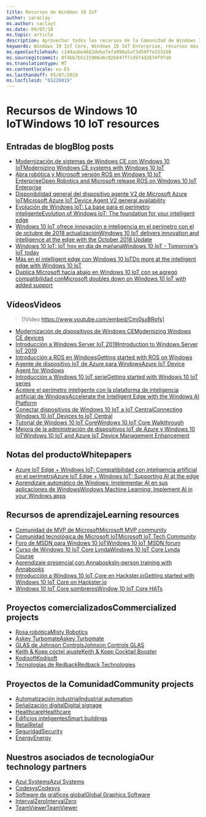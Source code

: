 ```yaml
---
title: Recursos de Windows 10 IoT
author: saraclay
ms.author: saclayt
ms.date: 09/07/18
ms.topic: article
description: Aprovechar todos los recursos de la Comunidad de Windows 10 IoT.
keywords: Windows 10 IoT Core, Windows 10 IoT Enterprise, recursos más valiosos personas, vídeos, blogs
ms.openlocfilehash: c144aabe4662deba7efa990a5af3d59ffe1531b8
ms.sourcegitcommit: 0f46b7b5c15906a6c82b847ffcd9f4d2674f9fd0
ms.translationtype: MT
ms.contentlocale: es-ES
ms.lasthandoff: 05/07/2019
ms.locfileid: "65226819"
---
```

# <a name="windows-10-iot-resources"></a><span data-ttu-id="5c08b-104">Recursos de Windows 10 IoT</span><span class="sxs-lookup"><span data-stu-id="5c08b-104">Windows 10 IoT resources</span></span>

## <a name="blog-posts"></a><span data-ttu-id="5c08b-105">Entradas de blog</span><span class="sxs-lookup"><span data-stu-id="5c08b-105">Blog posts</span></span>

* [<span data-ttu-id="5c08b-106">Modernización de sistemas de Windows CE con Windows 10 IoT</span><span class="sxs-lookup"><span data-stu-id="5c08b-106">Modernizing Windows CE systems with Windows 10 IoT</span></span>](https://blogs.windows.com/buildingapps/2019/05/07/modernizing-windows-ce-systems-with-windows-10-iot/#oHzjguRIlWV0ryo6.97)
* [<span data-ttu-id="5c08b-107">Abra robótica y Microsoft versión ROS en Windows 10 IoT Enterprise</span><span class="sxs-lookup"><span data-stu-id="5c08b-107">Open Robotics and Microsoft release ROS on Windows 10 IoT Enterprise</span></span>](https://blogs.windows.com/buildingapps/2019/05/07/open-robotics-and-microsoft-release-ros-on-windows-10-iot-enterprise/#Y86A6YUJELKDoRJJ.97)
* [<span data-ttu-id="5c08b-108">Disponibilidad general del dispositivo agente V2 de Microsoft Azure IoT</span><span class="sxs-lookup"><span data-stu-id="5c08b-108">Microsoft Azure IoT Device Agent V2 general availability</span></span>](https://blogs.windows.com/buildingapps/2019/05/07/microsoft-azure-iot-device-agent-v2-general-availability/#BwOSxBSymeJqU34K.97)
* [<span data-ttu-id="5c08b-109">Evolución de Windows IoT: La base para el perímetro inteligente</span><span class="sxs-lookup"><span data-stu-id="5c08b-109">Evolution of Windows IoT: The foundation for your intelligent edge</span></span>](https://blogs.windows.com/windowsexperience/2019/04/03/evolution-of-windows-iot-the-foundation-for-your-intelligent-edge/)
* [<span data-ttu-id="5c08b-110">Windows 10 IoT ofrece innovación e inteligencia en el perímetro con el de octubre de 2018 actualización</span><span class="sxs-lookup"><span data-stu-id="5c08b-110">Windows 10 IoT delivers innovation and intelligence at the edge with the October 2018 Update</span></span>](https://blogs.windows.com/windowsexperience/2018/10/04/windows-10-iot-delivers-innovation-and-intelligence-at-the-edge-with-the-october-2018-update/#9g9hmmO2AdUB1C6F.97) 
* [<span data-ttu-id="5c08b-111">Windows 10 IoT: IoT hoy en día de mañana</span><span class="sxs-lookup"><span data-stu-id="5c08b-111">Windows 10 IoT - Tomorrow's IoT today</span></span>](https://blogs.windows.com/windowsexperience/2018/06/05/windows-10-iot-tomorrows-iot-today/#wl3TcsFseJ6XROUZ.97)
* [<span data-ttu-id="5c08b-112">Más en el intelligent edge con Windows 10 IoT</span><span class="sxs-lookup"><span data-stu-id="5c08b-112">Do more at the intelligent edge with Windows 10 IoT</span></span>](https://blogs.windows.com/windowsexperience/2018/05/07/do-more-at-the-intelligent-edge-with-windows-10-iot/#uDVaAtoBvz7BGrTf.97)
* [<span data-ttu-id="5c08b-113">Duplica Microsoft hacia abajo en Windows 10 IoT con se agregó compatibilidad con</span><span class="sxs-lookup"><span data-stu-id="5c08b-113">Microsoft doubles down on Windows 10 IoT with added support</span></span>](https://blogs.windows.com/windowsexperience/2018/02/27/microsoft-doubles-down-on-windows-10-iot-with-added-support/#DJaDiKX0bYJ1JDHD.97)

## <a name="videos"></a><span data-ttu-id="5c08b-114">Vídeos</span><span class="sxs-lookup"><span data-stu-id="5c08b-114">Videos</span></span>

>[!Video https://www.youtube.com/embed/Cmj0sxBRofs]
* [<span data-ttu-id="5c08b-115">Modernización de dispositivos de Windows CE</span><span class="sxs-lookup"><span data-stu-id="5c08b-115">Modernizing Windows CE devices</span></span>](https://www.youtube.com/watch?time_continue=1&v=5iUZkZmgmJA)
* [<span data-ttu-id="5c08b-116">Introducción a Windows Server IoT 2019</span><span class="sxs-lookup"><span data-stu-id="5c08b-116">Introduction to Windows Server IoT 2019</span></span>](https://channel9.msdn.com/Shows/Internet-of-Things-Show/Introduction-to-Windows-Server-IoT-2019)
* [<span data-ttu-id="5c08b-117">Introducción a ROS en Windows</span><span class="sxs-lookup"><span data-stu-id="5c08b-117">Getting started with ROS on Windows</span></span>](https://www.youtube.com/watch?v=nZSjwMLi3jQ)
* [<span data-ttu-id="5c08b-118">Agente de dispositivo IoT de Azure para Windows</span><span class="sxs-lookup"><span data-stu-id="5c08b-118">Azure IoT Device Agent for Windows</span></span>](https://www.youtube.com/watch?v=DZn6diOn7uI)
* [<span data-ttu-id="5c08b-119">Introducción a Windows 10 IoT serie</span><span class="sxs-lookup"><span data-stu-id="5c08b-119">Getting started with Windows 10 IoT series</span></span>](https://www.youtube.com/watch?v=A-kazyOiBvs&t)
* [<span data-ttu-id="5c08b-120">Acelere el perímetro inteligente con la plataforma de inteligencia artificial de Windows</span><span class="sxs-lookup"><span data-stu-id="5c08b-120">Accelerate the Intelligent Edge with the Windows AI Platform</span></span>](https://www.youtube.com/watch?v=7bFAg6w4J00)
* [<span data-ttu-id="5c08b-121">Conectar dispositivos de Windows 10 IoT a IoT Central</span><span class="sxs-lookup"><span data-stu-id="5c08b-121">Connecting Windows 10 IoT Devices to IoT Central</span></span>](https://channel9.msdn.com/Shows/Internet-of-Things-Show/Connecting-Windows-IoT-Devices-To-IoT-Central)
* [<span data-ttu-id="5c08b-122">Tutorial de Windows 10 IoT Core</span><span class="sxs-lookup"><span data-stu-id="5c08b-122">Windows 10 IoT Core Walkthrough</span></span>](https://channel9.msdn.com/Blogs/Seth-Juarez/Windows-IoT-Core-Walkthrough?term=windows%20iot%20core)
* [<span data-ttu-id="5c08b-123">Mejora de la administración de dispositivos IoT de Azure y Windows 10 IoT</span><span class="sxs-lookup"><span data-stu-id="5c08b-123">Windows 10 IoT and Azure IoT Device Management Enhancement</span></span>](https://channel9.msdn.com/Shows/Azure-Friday/Windows-10-IoT-and-Azure-IoT-Device-Management-Enhancements?term=windows%20iot%20core)

## <a name="whitepapers"></a><span data-ttu-id="5c08b-124">Notas del producto</span><span class="sxs-lookup"><span data-stu-id="5c08b-124">Whitepapers</span></span>
* [<span data-ttu-id="5c08b-125">Azure IoT Edge + Windows IoT: Compatibilidad con inteligencia artificial en el perímetro</span><span class="sxs-lookup"><span data-stu-id="5c08b-125">Azure IoT Edge + Windows IoT: Supporting AI at the edge</span></span>](https://aka.ms/IoT-Edge-WP)
* [<span data-ttu-id="5c08b-126">Aprendizaje automático de Windows: Implementar AI en sus aplicaciones de Windows</span><span class="sxs-lookup"><span data-stu-id="5c08b-126">Windows Machine Learning: Implement AI in your Windows apps</span></span>](https://aka.ms/Windows-ML-WP)

## <a name="learning-resources"></a><span data-ttu-id="5c08b-127">Recursos de aprendizaje</span><span class="sxs-lookup"><span data-stu-id="5c08b-127">Learning resources</span></span>

* [<span data-ttu-id="5c08b-128">Comunidad de MVP de Microsoft</span><span class="sxs-lookup"><span data-stu-id="5c08b-128">Microsoft MVP community</span></span>](https://mvp.microsoft.com/)
* [<span data-ttu-id="5c08b-129">Comunidad tecnológica de Microsoft IoT</span><span class="sxs-lookup"><span data-stu-id="5c08b-129">Microsoft IoT Tech Community</span></span>](https://techcommunity.microsoft.com/t5/Internet-of-Things-IoT/ct-p/IoT)
* [<span data-ttu-id="5c08b-130">Foro de MSDN para Windows 10 IoT</span><span class="sxs-lookup"><span data-stu-id="5c08b-130">Windows 10 IoT MSDN forum</span></span>](https://social.msdn.microsoft.com/forums/en-US/home?forum=WindowsIoT)
* [<span data-ttu-id="5c08b-131">Curso de Windows 10 IoT Core Lynda</span><span class="sxs-lookup"><span data-stu-id="5c08b-131">Windows 10 IoT Core Lynda Course</span></span>](https://www.lynda.com/Windows-tutorials/IoT-Development-Windows-10-IoT-Core-1-Installation-Basic-Connection/556513-2.html)
* [<span data-ttu-id="5c08b-132">Aprendizaje presencial con Annabooks</span><span class="sxs-lookup"><span data-stu-id="5c08b-132">In-person training with Annabooks</span></span>](http://www.annabooks.com/training.html)
* [<span data-ttu-id="5c08b-133">Introducción a Windows 10 IoT Core en Hackster.io</span><span class="sxs-lookup"><span data-stu-id="5c08b-133">Getting started with Windows 10 IoT Core on Hackster.io</span></span>](http://www.hackster.io/KiwiBryn)
* [<span data-ttu-id="5c08b-134">Windows 10 IoT Core sombreros</span><span class="sxs-lookup"><span data-stu-id="5c08b-134">Window 10 IoT Core HATs</span></span>](https://www.turta.io/iothat)

## <a name="commercialized-projects"></a><span data-ttu-id="5c08b-135">Proyectos comercializados</span><span class="sxs-lookup"><span data-stu-id="5c08b-135">Commercialized projects</span></span>

* [<span data-ttu-id="5c08b-136">Rosa robótica</span><span class="sxs-lookup"><span data-stu-id="5c08b-136">Misty Robotics</span></span>](https://customers.microsoft.com/en-us/story/misty-robotics)
* [<span data-ttu-id="5c08b-137">Askey Turbomate</span><span class="sxs-lookup"><span data-stu-id="5c08b-137">Askey Turbomate</span></span>](https://customers.microsoft.com/en-us/story/askey)
* [<span data-ttu-id="5c08b-138">GLAS de Johnson Controls</span><span class="sxs-lookup"><span data-stu-id="5c08b-138">Johnson Controls GLAS</span></span>](https://customers.microsoft.com/en-us/story/johnson-controls)
* [<span data-ttu-id="5c08b-139">Keith & Koep cóctel ajuste</span><span class="sxs-lookup"><span data-stu-id="5c08b-139">Keith & Koep Cocktail Booster</span></span>](https://customers.microsoft.com/de-de/story/keith-koep)
* [<span data-ttu-id="5c08b-140">Kodisoft</span><span class="sxs-lookup"><span data-stu-id="5c08b-140">Kodisoft</span></span>](https://customers.microsoft.com/en-us/story/kodisoft)
* [<span data-ttu-id="5c08b-141">Tecnologías de Redback</span><span class="sxs-lookup"><span data-stu-id="5c08b-141">Redback Technologies</span></span>](https://customers.microsoft.com/en-us/story/redback-technologies)


## <a name="community-projects"></a><span data-ttu-id="5c08b-142">Proyectos de la Comunidad</span><span class="sxs-lookup"><span data-stu-id="5c08b-142">Community projects</span></span>

* [<span data-ttu-id="5c08b-143">Automatización industrial</span><span class="sxs-lookup"><span data-stu-id="5c08b-143">Industrial automation</span></span>](https://www.hackster.io/projects/tags/industrial+automation+win10)
* [<span data-ttu-id="5c08b-144">Señalización digital</span><span class="sxs-lookup"><span data-stu-id="5c08b-144">Digital signage</span></span>](https://www.hackster.io/projects/tags/digital+signage+win10)
* [<span data-ttu-id="5c08b-145">Healthcare</span><span class="sxs-lookup"><span data-stu-id="5c08b-145">Healthcare</span></span>](https://www.hackster.io/projects/tags/healthcare+win10)
* [<span data-ttu-id="5c08b-146">Edificios inteligentes</span><span class="sxs-lookup"><span data-stu-id="5c08b-146">Smart buildings</span></span>](https://www.hackster.io/projects/tags/smart+building+win10)
* [<span data-ttu-id="5c08b-147">Retail</span><span class="sxs-lookup"><span data-stu-id="5c08b-147">Retail</span></span>](https://www.hackster.io/projects/tags/retail+win10)
* [<span data-ttu-id="5c08b-148">Seguridad</span><span class="sxs-lookup"><span data-stu-id="5c08b-148">Security</span></span>](https://www.hackster.io/projects/tags/security+win10)
* [<span data-ttu-id="5c08b-149">Energy</span><span class="sxs-lookup"><span data-stu-id="5c08b-149">Energy</span></span>](https://www.hackster.io/projects/tags/energy+win10)

## <a name="our-technology-partners"></a><span data-ttu-id="5c08b-150">Nuestros asociados de tecnología</span><span class="sxs-lookup"><span data-stu-id="5c08b-150">Our technology partners</span></span>

* [<span data-ttu-id="5c08b-151">Azul Systems</span><span class="sxs-lookup"><span data-stu-id="5c08b-151">Azul Systems</span></span>](https://www.azul.com/)
* [<span data-ttu-id="5c08b-152">Codesys</span><span class="sxs-lookup"><span data-stu-id="5c08b-152">Codesys</span></span>](https://de.codesys.com/)
* [<span data-ttu-id="5c08b-153">Software de gráficos global</span><span class="sxs-lookup"><span data-stu-id="5c08b-153">Global Graphics Software</span></span>](https://www.globalgraphics.com/)
* [<span data-ttu-id="5c08b-154">IntervalZero</span><span class="sxs-lookup"><span data-stu-id="5c08b-154">IntervalZero</span></span>](https://www.intervalzero.com/)
* [<span data-ttu-id="5c08b-155">TeamViewer</span><span class="sxs-lookup"><span data-stu-id="5c08b-155">TeamViewer</span></span>](https://www.teamviewer.us/)




 



